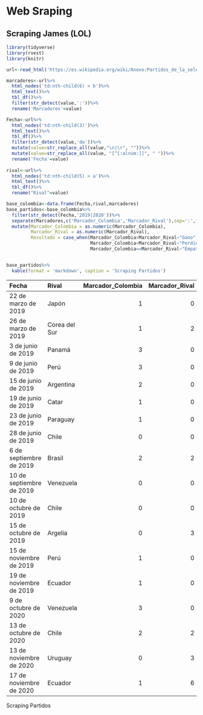 Web Sraping
================

## Scraping James (LOL)

``` r
library(tidyverse)
library(rvest)
library(knitr)
```

``` r
url<-read_html('https://es.wikipedia.org/wiki/Anexo:Partidos_de_la_selecci%C3%B3n_de_f%C3%BAtbol_de_Colombia#A%C3%B1os_2020_-_2029')

marcadores<-url%>%
  html_nodes('td:nth-child(6) > b')%>%
  html_text()%>%
  tbl_df()%>%
  filter(str_detect(value,':'))%>%
  rename('Marcadores'=value)

Fecha<-url%>%
  html_nodes('td:nth-child(3)')%>%
  html_text()%>%
  tbl_df()%>%
  filter(str_detect(value,'de'))%>%
  mutate(value=str_replace_all(value,"\n|\r", ""))%>%
  mutate(value=str_replace_all(value, "[^[:alnum:]]", " "))%>%
  rename('Fecha'=value)
  
rival<-url%>%
  html_nodes('td:nth-child(5) > a')%>%
  html_text()%>%
  tbl_df()%>%
  rename("Rival"=value)

base_colombia<-data.frame(Fecha,rival,marcadores)
base_partidos<-base_colombia%>%
  filter(str_detect(Fecha,'2019|2020'))%>%
  separate(Marcadores,c('Marcador_Colombia','Marcador_Rival'),sep=':',fill='right')%>%
  mutate(Marcador_Colombia = as.numeric(Marcador_Colombia),
         Marcador_Rival = as.numeric(Marcador_Rival),
         Resultado = case_when(Marcador_Colombia>Marcador_Rival~"Gano",
                               Marcador_Colombia<Marcador_Rival~"Perdió",
                               Marcador_Colombia==Marcador_Rival~"Empato"))


base_partidos%>%
  kable(format = 'markdown', caption = 'Scraping Partidos')
```

| Fecha                    | Rival         | Marcador\_Colombia | Marcador\_Rival | Resultado |
| :----------------------- | :------------ | -----------------: | --------------: | :-------- |
| 22 de marzo de 2019      | Japón         |                  1 |               0 | Gano      |
| 26 de marzo de 2019      | Corea del Sur |                  1 |               2 | Perdió    |
| 3 de junio de 2019       | Panamá        |                  3 |               0 | Gano      |
| 9 de junio de 2019       | Perú          |                  3 |               0 | Gano      |
| 15 de junio de 2019      | Argentina     |                  2 |               0 | Gano      |
| 19 de junio de 2019      | Catar         |                  1 |               0 | Gano      |
| 23 de junio de 2019      | Paraguay      |                  1 |               0 | Gano      |
| 28 de junio de 2019      | Chile         |                  0 |               0 | Empato    |
| 6 de septiembre de 2019  | Brasil        |                  2 |               2 | Empato    |
| 10 de septiembre de 2019 | Venezuela     |                  0 |               0 | Empato    |
| 10 de octubre de 2019    | Chile         |                  0 |               0 | Empato    |
| 15 de octubre de 2019    | Argelia       |                  0 |               3 | Perdió    |
| 15 de noviembre de 2019  | Perú          |                  1 |               0 | Gano      |
| 19 de noviembre de 2019  | Ecuador       |                  1 |               0 | Gano      |
| 9 de octubre de 2020     | Venezuela     |                  3 |               0 | Gano      |
| 13 de octubre de 2020    | Chile         |                  2 |               2 | Empato    |
| 13 de noviembre de 2020  | Uruguay       |                  0 |               3 | Perdió    |
| 17 de noviembre de 2020  | Ecuador       |                  1 |               6 | Perdió    |

Scraping Partidos
